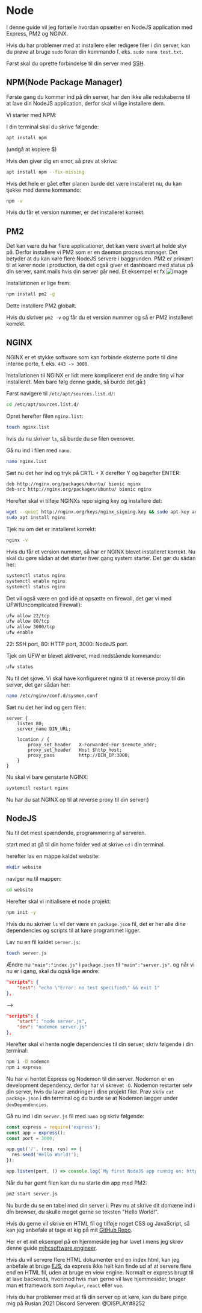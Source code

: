 Node
============
I denne guide vil jeg fortælle hvordan opsætter en NodeJS application med Express, PM2 og NGINX.

Hvis du har problemer med at installere eller redigere filer i din server, kan du prøve at bruge `sudo` foran din kommando f. eks. `sudo nano test.txt`.

Først skal du oprette forbindelse til din server med [SSH](#).

NPM(Node Package Manager)
-------------------------

Første gang du kommer ind på din server, har den ikke alle redskaberne til at lave din NodeJS application, derfor skal vi lige installere dem.

Vi starter med NPM:

I din terminal skal du skrive følgende:

```bash
apt install npm
```
(undgå at kopiere $)

Hvis den giver dig en error, så prøv at skrive:

```bash
apt install npm --fix-missing
```

Hvis det hele er gået efter planen burde det være installeret nu, du kan tjekke med denne kommando:

```bash
npm -v
```

Hvis du får et version nummer, er det installeret korrekt.

PM2
---

Det kan være du har flere applicationer, det kan være svært at holde styr på. Derfor installere vi PM2 som er en daemon process manager. Det betyder at du kan køre flere NodeJS servere i baggrunden. PM2 er primært til at kører node i production, da det også giver et dashboard med status på din server, samt mails hvis din server går ned. Et eksempel er fx 
![image](https://user-images.githubusercontent.com/15074677/138341402-6f5d3da7-2519-453b-b3f8-5564815fc63a.png)


Installationen er lige frem:

```bash
npm install pm2 -g
```

Dette installere PM2 globalt.

Hvis du skriver `pm2 -v` og får du et version nummer og så er PM2 installeret korrekt.

NGINX
-----

NGINX er et stykke software som kan forbinde eksterne porte til dine interne porte, f. eks. `443 -> 3000`.

Installationen til NGINX er lidt mere kompliceret end de andre ting vi har installeret. Men bare følg denne guide, så burde det gå:)

Først navigere til `/etc/apt/sources.list.d/`:

```bash
cd /etc/apt/sources.list.d/
```

Opret herefter filen `nginx.list`:

```bash
touch nginx.list
```

hvis du nu skriver `ls`, så burde du se filen ovenover.

Gå nu ind i filen med `nano`.

```bash
nano nginx.list
```

Sæt nu det her ind og tryk på CRTL + X derefter Y og bagefter ENTER:

```bash
deb http://nginx.org/packages/ubuntu/ bionic nginx  
deb-src http://nginx.org/packages/ubuntu/ bionic nginx
```



Herefter skal vi tilføje NGINXs repo siging key og installere det:

```bash
wget --quiet http://nginx.org/keys/nginx_signing.key && sudo apt-key add nginx_signing.key
sudo apt install nginx
```

Tjek nu om det er installeret korrekt:

```bash
nginx -v
```

Hvis du får et version nummer, så har er NGINX blevet installeret korrekt. Nu skal du gøre sådan at det starter hver gang system starter. Det gør du sådan her:

```bash
systemctl status nginx
systemctl enable nginx
systemctl status nginx
```

Det vil også være en god idé at opsætte en firewall, det gør vi med UFW(Uncomplicated Firewall):

```bash
ufw allow 22/tcp
ufw allow 80/tcp
ufw allow 3000/tcp
ufw enable
```
22: SSH port, 80: HTTP port, 3000: NodeJS port.

Tjek om UFW er blevet aktiveret, med nedstående kommando:

```bash
ufw status
```

Nu til det sjove. Vi skal have konfigureret nginx til at reverse proxy til din server, det gør sådan her:

```bash
nano /etc/nginx/conf.d/sysmon.conf 
```

Sæt nu det her ind og gem filen:

```
server {
    listen 80;
    server_name DIN_URL;

    location / {
        proxy_set_header   X-Forwarded-For $remote_addr;
        proxy_set_header   Host $http_host;
        proxy_pass         http://DIN_IP:3000;
    }
}
```

Nu skal vi bare genstarte NGINX:

```bash
systemctl restart nginx
```

Nu har du sat NGINX op til at reverse proxy til din server:)

NodeJS
------

Nu til det mest spændende, programmering af serveren.

start med at gå til din home folder ved at skrive `cd` i din terminal.

herefter lav en mappe kaldet website:

```bash
mkdir website
```

naviger nu til mappen:

```bash
cd website
```

Herefter skal vi initialisere et node projekt:

```bash
npm init -y
```

Hvis du nu skriver `ls` vil der være en `package.json` fil, det er her alle dine dependencies og scripts til at køre programmet ligger.

Lav nu en fil kaldet `server.js`:

```bash
touch server.js
```

Ændre nu `"main":"index.js"` i `package.json` til `"main":"server.js"`. og når vi nu er i gang, skal du også lige ændre:

```json
"scripts": {
    "test": "echo \"Error: no test specified\" && exit 1"
},
```
-->
```json
"scripts": {
    "start": "node server.js",
    "dev": "nodemon server.js"
},
```

Herefter skal vi hente nogle dependencies til din server, skriv følgende i din terminal:

```bash
npm i -D nodemon
npm i express
```

Nu har vi hentet Express og Nodemon til din server. Nodemon er en development dependency, derfor har vi skrevet `-D`. Nodemon restarter selv din server, hvis du laver ændringer i dine projekt filer. Prøv skriv `cat package.json` i din terminal og du burde se at Nodemon lægger under `devDependencies`. 

Gå nu ind i din `server.js` fil med `nano` og skriv følgende:

```js
const express = require('express');
const app = express();
const port = 3000;

app.get('/', (req, res) => {
  res.send('Hello World!');
});

app.listen(port, () => console.log(`My first NodeJS app runnig on: http://localhost:${port}`));
```

Når du har gemt filen kan du nu starte din app med PM2:

```bash
pm2 start server.js
```

Nu burde du se en tabel med din server i. Prøv nu at skrive dit domæne ind i din browser, du skulle meget gerne se teksten "Hello World!".

Hvis du gerne vil skrive en HTML fil og tilføje noget CSS og JavaScript, så kan jeg anbefale at tage et kig på mit [GitHub Repo](https://github.com/MJHC/ruslanServerGuide).

Her er et mit eksempel på en hjemmeside jeg har lavet i mens jeg skrev denne guide [mjhcsoftware.engineer](http://mjhcsoftware.engineer/).

Hvis du vil servere flere HTML dokumenter end en index.html, kan jeg anbefale at bruge [EJS](https://www.digitalocean.com/community/tutorials/how-to-use-ejs-to-template-your-node-application), da express ikke helt kan finde ud af at servere flere end en HTML fil, uden at bruge en view engine. Normalt er express brugt til at lave backends, hvorimod hvis man gerne vil lave hjemmesider, bruger man et framework som `Angular`, `react` eller `vue`.

Hvis du har problemer med at få din server op at køre, kan du bare pinge mig på Ruslan 2021 Discord Serveren: @DISPLAY#8252

